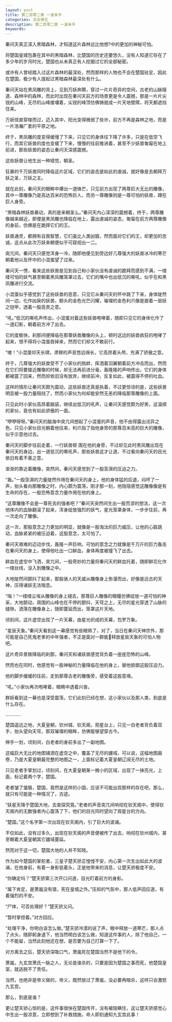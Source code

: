 ```yaml
---
layout: post
title: 第二百零二章 一波未平
categories: 太古神王
description: 第二百零二章 一波未平
keywords:
---
```


秦问天真正深入黑暗森林，才知道这片森林远比他想?中的更加的神秘可怕。

将楚国皇城包裹在其中的黑暗森林，比楚国的历史还要悠久，没有人知道它存在了多少年的岁月时光，楚国也从未真正有人挖掘过它的全部秘密。

或许有人曾经踏入过这片森林的最深处，然而那样的人物也不会在楚国驻足，因此在楚国，极少有人提起过黑暗森林最深处有什么。

秦问天站在黑凤雕的背上，见到万妖奔腾，穿过一片片奇异的空间，古老的山脉隧道、森林中的森林，而此时出现在秦问天前方的场景更是令人震撼，那是一片片尖锐的山峰，无尽的山峰接壤着，尖锐的峰顶仿佛铸就成一片天地壁障，将天都遮挡住来。

万妖径直穿梭而过，迈入其中，阳光变得微弱了些许，前方不再是森林之地，而是一片浩瀚广袤的平原之地。

终于，黑凤雕的度变得缓慢了下来，只见它的身体往下降了许多，只是在低空飞行，而其它妖兽的度也变缓了下来，慢慢的往前推进着，甚至不少妖兽匍匐在地上前进，那些妖兽的姿态让秦问天深感震撼。

这些妖兽让他生出一种错觉，朝圣。

狂暴的千万妖兽同时降临这片区域，它们的姿态是如此的虔诚，就好像是去朝拜万妖之圣，万妖之主。

就在此刻，秦问天的眼眸中爆出一道锋芒，只见前方出现了两尊巨大无比的雕像，其中一尊雕像乃是高达百米的恐怖巨人，而另一尊雕像则是一尊可怕的妖兽，蹲在巨人身旁。

“黑暗森林妖兽暴动，真的是来朝圣么。”秦问天内心深深的震撼着，终于，两尊雕像越来越近，即便是黑凤雕也降临在地上，露出虔诚的姿态，匍匐在前方两尊雕像的身前，仿佛是在跪拜它们的王。

妖兽通灵，都拥有自我智慧，它们虽比人类凶狠，然而面对它们的王，却更加的忠诚，这点从此次万妖来朝便似乎可窥视出一二。

突兀间，秦问天只感觉浑身一冷，随即他便见到旁边好几尊强大的妖兽冰冷的寒芒朝着他以及怀中的小混蛋望了过来。

秦问天一愣，看来这些妖兽是见到自己和小家伙没有虔诚的跪拜而感到不满，一缕缕可怕的妖气甚至朝着黑凤雕笼罩过去，它们的嘴中也出低沉的嘶吼，似乎在和黑凤雕进行交流。

小混蛋似乎感觉到了这些妖兽的恶意，只见它从秦问天的怀中跳了下来，身体陡然间一边，化作凶戾的妖兽，额头的金色光芒闪耀，璀璨的金色利爪像是披着一层妖之铠甲，透着一股高贵之意。

“吼。”低沉的嘶吼声传出，小混蛋对着这些妖兽咆哮着，随即只见它的身体化作了一道幻影，朝着前方冲了出去。

它的度极快，刹那间便降临在那尊妖兽雕像的头上，顿时这边的妖兽疯狂的咆哮了起来，恨不得将小混蛋吞掉来，然而它们却又不敢前行。

“嗷！”小混蛋仰天长啸，肃穆的声音悠远绵长，它高昂着头颅，充满了骄傲之意。

终于，几尊强大的妖兽受不了小家伙的挑衅，挥洒着羽翼朝着前方冲击而出，然而在它们将要接近雕像的时候，却无法再前进分毫，轰隆隆的声响传出，它们的身体都被震了回来，然而却依旧没有放弃，继续前冲，反复如此，被震得不停的吐血。

这样的情形让秦问天颇为震动，这些妖兽还真是执着，不过更惊讶的是，这些妖兽明显被一股力量阻挡了，然而小家伙为何却能安然无恙的降临那尊雕像的上面。

只见此时小家伙高昂着脑袋，继续出低沉的吼声，让秦问天感觉颇为好笑，这温顺的家伙，竟也有如此骄傲的一面。

“咿咿呀呀。”秦问天的脑海中突兀间想起了小混蛋的声音，他不由得露出诧异之色，只见小家伙目光朝着他往来，利爪指了指他身旁的那尊百米高的巨大的雕像，似乎示意他过去。

秦问天的脚步往前走着，一行妖兽顿 围在他的身旁，不过却见此时黑凤雕出现在秦问天的身边，出一道低沉的嘶吼声，那些妖兽这才让道，不过看向秦问天的目光依旧有着不善之意。

渐渐的靠近着雕像，突然间，秦问天感觉到了一股澎湃的压迫之力。

“轰。”一股澎湃的力量陡然作用在秦问天的身上，他的身体猛的后退，闷哼了一声，抬头看向那雕像之时，内心颇为震荡，刚才那一刻，他隐隐感觉这雕像像是有生命的存在，一股恐怖意念力量作用在他的身上。

“这尊雕像不会是一尊死去的强者吧？”秦问天突然间生出一股荒谬的想法，这一次他体内的血脉翻滚了起来，浑身绽放强烈的妖气，星光笼罩身体，一步步往前，再一次走向了雕像。

这一次，那股意念之力更加的明显，就像是一股淘汰的巨力威压，让他的心脏跳动，血脉紧紧的被压迫着，这股意念，太可怕了。

秦问天艰难的迈动步伐，轰隆一声巨响，可怕的意念之力就像是千万斤的巨力轰击在秦问天的身上，使得他吐出一口鲜血，身体再度被撞飞了出去。

鲜血在虚空中飞洒，突兀间，一股奇妙的力量将秦问天的鲜血托着，随即鲜花化作一缕丝线，没入到雕像之中。

大地陡然间颤抖了起来，那股骇人的天威从雕像身上弥漫而出，好像是远古的天神，压得诸妖无法喘息。

“嗡！”一缕缕尘埃从雕像的身上褪去，那尊巨人雕像的眼瞳仿佛绽放一道可怕的神采，大地颤动，周围的山峰也在不停的颤抖，天穹之上，无尽的星光穿透了山脉的缝隙，洒落在雕像身上，随即蔓延而出，笼罩这片天地。

顷刻间，这片虚空出现了一片天幕，由星光织成的天幕，包罗万象。

“星辰天象。”秦问天看到这一幕感觉有些眼熟了，对了，当日在秦问天神宗外，那可能是自己死鬼老爹的中年强者，不正是面对一群能释放星辰天象的可怕人物吧。

这片奇异景致降临的刹那，秦问天和诸妖兽感觉背负着一座座恐怖的山峰。

然而也在同时，他感觉有一股神秘的力量降临在他的身上，替他抵御这股压迫力。

他的脚步缓缓的往前，走到那尊古老的雕像旁，感受着这股意境。

“吼。”小家伙再次咆哮着，眼睛中透着兴奋。

群妖看到这一幕也是深受震荡，它们此刻已经在想，这小家伙以及那人类，到底是什么存在。

…………

楚国遥远之地，大夏皇朝，钦州城、钦天阁，观星台上，只见一白老者背负着双手，抬头望向天穹，那双璀璨的眼眸，仿佛能够望穿古今。

伸手一划，顷刻间，白老者的身前多出了一副地图。

这幅巨大无比的地图铺洒在虚空之中，覆盖了无尽的疆域，可以说，这幅地图画卷，乃是大夏皇朝最完整的地图之一，上面标记着大夏皇朝辽阔无尽的土地。

只见老者手掌划过，顷刻间，在大夏皇朝某一微小的区域，出现了一抹亮光，上面，标记着两个字，楚国。

老者皱了皱眉，楚国，竟然是这样的小国，应该不可能出现那样的存在吧，那么，就只有可能是一种情况了，古迹。

“妖星天降于楚国大地，去查探究竟。”老者的声音突兀间响彻在钦天阁中，使得钦天阁内的无数强者内心震荡了下，他们的目光同时望向了观星台的方向。

“楚国。”这个名字第一次出现在钦天阁内，引了巨大的波澜。

不仅如此，没有过多久，出现在钦天阁的声音便被传了出去，响彻在钦州城内，甚至朝着大夏皇朝其它疆域蔓延。

然而对于这一切，楚国大地的人并不知晓。

作为如今楚国的掌舵者，三皇子楚天骄正惶惶不安，内心第一次生出如此大的波澜，在他身前，有着一身影低着头，正是他带来的消息，让楚天骄极度不安。

“你确定吗？”楚天骄第三次开口问道，目光盯着前方的身影。

“属下肯定，是萧嵐没有错，死在皇城之外。”压抑的气氛中，那人低声回应道，有着强烈的不安。

“尸体，可否处理好？”楚天骄又问。

“暂时掌控着。”对方回应。

“处理干净，你明白该怎么做。”楚天骄冷漠的说了声，眼中释放一道寒芒，那人点了点头，随即躬身退下，他当然明白该怎么做，知道这件事的人，除了他自己，一个不能留，当然此刻他还在想，是否要为自己打算一下了。

对方离去之后，楚天骄深吸口气，萧嵐死在楚国当然不是他下的令。

萧嵐，九玄宫萧氏一脉之人，无论是谁杀的，只要是因为楚国之事而死，他楚国皇室，就逃脱不了责任。

当然，也绝非是帝义做的，帝义，既然放过了萧嵐，没必要再暗杀，这样只会激怒九玄宫。

那么，到底是谁？

更让楚天骄心惊的是，这件事很快在楚国传开，没有被隐瞒住，这让楚天骄感觉心中生出一股凉意，立即想到了补救措施，命人即刻通知九玄宫此事！
